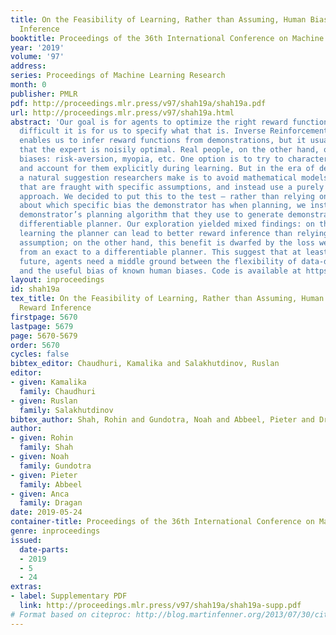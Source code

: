 ```yaml
---
title: On the Feasibility of Learning, Rather than Assuming, Human Biases for Reward
  Inference
booktitle: Proceedings of the 36th International Conference on Machine Learning
year: '2019'
volume: '97'
address: 
series: Proceedings of Machine Learning Research
month: 0
publisher: PMLR
pdf: http://proceedings.mlr.press/v97/shah19a/shah19a.pdf
url: http://proceedings.mlr.press/v97/shah19a.html
abstract: 'Our goal is for agents to optimize the right reward function, despite how
  difficult it is for us to specify what that is. Inverse Reinforcement Learning (IRL)
  enables us to infer reward functions from demonstrations, but it usually assumes
  that the expert is noisily optimal. Real people, on the other hand, often have systematic
  biases: risk-aversion, myopia, etc. One option is to try to characterize these biases
  and account for them explicitly during learning. But in the era of deep learning,
  a natural suggestion researchers make is to avoid mathematical models of human behavior
  that are fraught with specific assumptions, and instead use a purely data-driven
  approach. We decided to put this to the test – rather than relying on assumptions
  about which specific bias the demonstrator has when planning, we instead learn the
  demonstrator’s planning algorithm that they use to generate demonstrations, as a
  differentiable planner. Our exploration yielded mixed findings: on the one hand,
  learning the planner can lead to better reward inference than relying on the wrong
  assumption; on the other hand, this benefit is dwarfed by the loss we incur by going
  from an exact to a differentiable planner. This suggest that at least for the foreseeable
  future, agents need a middle ground between the flexibility of data-driven methods
  and the useful bias of known human biases. Code is available at https://tinyurl.com/learningbiases.'
layout: inproceedings
id: shah19a
tex_title: On the Feasibility of Learning, Rather than Assuming, Human Biases for
  Reward Inference
firstpage: 5670
lastpage: 5679
page: 5670-5679
order: 5670
cycles: false
bibtex_editor: Chaudhuri, Kamalika and Salakhutdinov, Ruslan
editor:
- given: Kamalika
  family: Chaudhuri
- given: Ruslan
  family: Salakhutdinov
bibtex_author: Shah, Rohin and Gundotra, Noah and Abbeel, Pieter and Dragan, Anca
author:
- given: Rohin
  family: Shah
- given: Noah
  family: Gundotra
- given: Pieter
  family: Abbeel
- given: Anca
  family: Dragan
date: 2019-05-24
container-title: Proceedings of the 36th International Conference on Machine Learning
genre: inproceedings
issued:
  date-parts:
  - 2019
  - 5
  - 24
extras:
- label: Supplementary PDF
  link: http://proceedings.mlr.press/v97/shah19a/shah19a-supp.pdf
# Format based on citeproc: http://blog.martinfenner.org/2013/07/30/citeproc-yaml-for-bibliographies/
---
```

